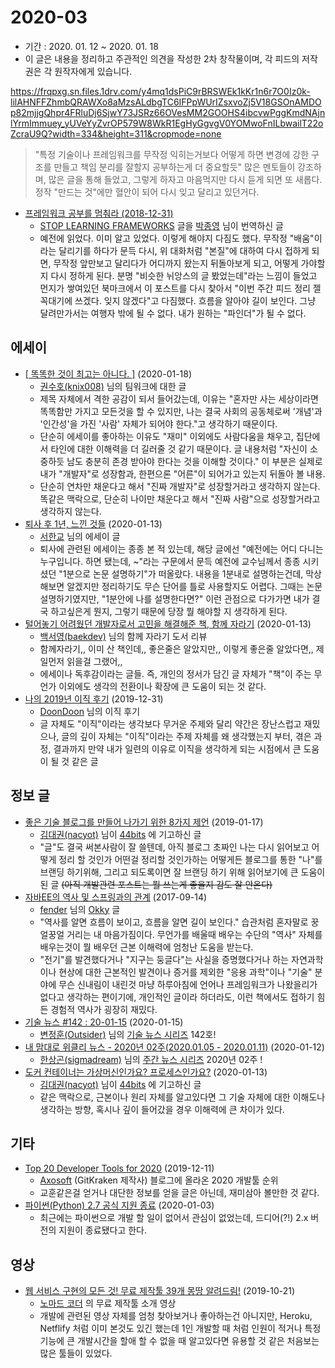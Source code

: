 # 2020-03

- 기간 : 2020. 01. 12 ~ 2020. 01. 18
- 이 글은 내용을 정리하고 주관적인 의견을 작성한 2차 창작물이며, 각 피드의 저작권은 각 원작자에게 있습니다.

https://frqpxg.sn.files.1drv.com/y4mq1dsPiC9rBRSWEk1kKr1n6r7O0Iz0k-lilAHNFFZhmbQRAWXo8aMzsALdbgTC6IFPpWUrIZsxvoZj5V18GSOnAMDOp82mjjgQhpr4FRluDj6SjwY73JSRz66OVesMM2GOOHS4ibcvwPggKmdNAjnlYrmImmuey_yUVeYyZvrOP579W8WkR1EgHyGgvgV0YOMwoFnILbwailT22oZcraU9Q?width=334&height=311&cropmode=none

> "특정 기술이나 프레임워크를 무작정 익히는거보다 어떻게 하면 변경에 강한 구조를 만들고 책임 분리를 잘할지 공부하는게 더 중요할듯" 많은 멘토들이 강조하며, 많은 글을 통해 들었고, 그렇게 하자고 마음먹지만 다시 듣게 되면 또 새롭다. 정작 "만드는 것"에만 혈안이 되어 다시 잊고 달리고 있던거다.
> 
- [프레임워크 공부를 멈춰라 (2018-12-31)](https://medium.com/@jongyoungpark/%ED%94%84%EB%A0%88%EC%9E%84%EC%9B%8C%ED%81%AC-%EA%B3%B5%EB%B6%80%EB%A5%BC-%EB%A9%88%EC%B6%B0%EB%9D%BC-1afa37644474)
    - [STOP LEARNING FRAMEWORKS](https://sizovs.net/2018/12/17/stop-learning-frameworks/?fbclid=IwAR0Z7akFcxic9iAJJVg4y4bByucngPael0kq485m_yL3IbuVcySyuftVJ3c) 글을 [박종영](https://medium.com/@jongyoungpark) 님이 번역하신 글
    - 예전에 읽었다. 이미 알고 있었다. 이렇게 해야지 다짐도 했다. 무작정 "배움"이라는 달리기를 하다가 문득 다시, 위 대화처럼 "본질"에 대하여 다시 접하게 되면,  무작정 앞만보고 달리다가 어디까지 왔는지 뒤돌아보게 되고, 어떻게 가야할지 다시 정하게 된다. 분명 "비슷한 뉘앙스의 글 봤었는데"라는 느낌이 들었고 먼지가 쌓여있던 북마크에서 이 포스트를 다시 찾아서 "이번 주간 피드 정리 젤 꼭대기에 쓰겠다. 잊지 않겠다"고 다짐했다. 흐름을 알아야 길이 보인다. 그냥 달려만가서는 여행자 밖에 될 수 없다. 내가 원하는 "파인더"가 될 수 없다.

## 에세이

- [[ 똑똑한 것이 최고는 아니다. ]](https://blog.naver.com/knix008/221776600327) (2020-01-18)
    - [권수호(knix008)](http://blog.naver.com/PostList.nhn?blogId=knix008) 님의 팀워크에 대한 글
    - 제목 자체에서 격한 공감이 되서 들어갔는데, 이유는 "혼자만 사는 세상이라면 똑똑함만 가지고 모든것을 할 수 있지만, 나는 결국 사회의 공동체로써 '개념'과 '인간성'을 가진 '사람' 자체가 되어야 한다."고 생각하기 때문이다.
    - 단순히 에세이를 좋아하는 이유도 "재미" 이외에도 사람다움을 채우고, 집단에서 타인에 대한 이해력을 더 길러줄 것 같기 때문이다. 글 내용처럼 "자신이 소중하듯 남도 충분히 존경 받아야 한다는 것을 이해할 것이다." 이 부분은 실제로 내가 "개발자"로 성장함과, 한편으론 "어른"이 되어가고 있는지 뒤돌아 볼 내용.
    - 단순히 연차만 채운다고 해서 "진짜 개발자"로 성장할거라고 생각하지 않는다. 똑같은 맥락으로, 단순히 나이만 채운다고 해서 "진짜 사람"으로 성장할거라고 생각하지 않는다.
- [퇴사 후 1년, 느낀 것들](https://brunch.co.kr/@zalhanilll/440) (2020-01-13)
    - [서한교](https://brunch.co.kr/@zalhanilll) 님의 에세이 글
    - 퇴사에 관련된 에세이는 종종 본 적 있는데, 해당 글에선 "예전에는 어디 다니는 누구입니다. 하면 됐는데, ~"라는 구문에서 문득 예전에 교수님께서 종종 시키셨던 "1분으로 논문 설명하기"가 떠올랐다. 내용을 1분내로 설명하는건데, 막상 해보면 알겠지만 정리하기도 무슨 단어를 틀로 사용할지도 어렵다. 그때는 논문 설명하기였지만, "1분안에 나를 설명한다면?" 이런 관점으로 다가가면 내가 결국 하고싶은게 뭔지, 그렇기 때문에 당장 뭘 해야할 지 생각하게 된다.
- [털어놓기 어려웠던 개발자로서 고민을 해결해준 책, 함께 자라기](https://baek.dev/post/16/) (2020-01-13)
    - [백서영(baekdev)](https://github.com/baekdev) 님의 함께 자라기 도서 리뷰
    - 함께자라기,, 이미 산 책인데,, 좋은줄은 알았지만,, 이렇게 좋은줄 알았다면,, 제일먼저 읽을걸 그랬어,,
    - 에세이나 독후감이라는 글들. 즉, 개인의 정서가 담긴 글 자체가 "책"이 주는 무언가 이외에도 생각의 전환이나 확장에 큰 도움이 되는 것 같다.
- [나의 2019년 이직 후기](https://velog.io/@doondoony) (2019-12-31)
    - [DoonDoon](https://velog.io/@doondoony) 님의 이직 후기
    - 글 자체도 "이직"이라는 생각보다 무거운 주제와 달리 약간은 장난스럽고 재밌으나, 글의 깊이 자체는 "이직"이라는 주제 자체를 왜 생각했는지 부터, 겪은 과정, 결과까지 만약 내가 일련의 이유로 이직을 생각하게 되는 시점에서 큰 도움이 될 것 같은 글

## 정보 글

- [좋은 기술 블로그를 만들어 나가기 위한 8가지 제언](https://www.44bits.io/ko/post/8-suggestions-for-tech-programming-blog) (2019-01-17)
    - [김대권(nacyot)](https://github.com/nacyot) 님이 [44bits](https://www.44bits.io/ko) 에 기고하신 글
    - "글"도 결국 써본사람이 잘 쓸텐데, 아직 블로그 초짜인 나는 다시 읽어보고 어떻게 정리 할 것인가 어떤걸 정리할 것인가하는 어떻게든 블로그를 통한 "나"를 브랜딩 하기위해, 그리고 되도록이면 잘 브랜딩 하기 위해 읽어보기에 큰 도움이 된 글 ~~(아직 개발관련 포스트는 뭘 쓰는게 좋을지 감도 잘 안온다)~~
- [자바EE의 역사 및 스프링과의 관계](https://okky.kr/article/415474) (2017-09-14)
    - [fender](https://okky.kr/user/info/5322) 님의 [Okky](https://okky.kr/) 글
    - "역사를 알면 흐름이 보이고, 흐름을 알면 길이 보인다." 습관처럼 혼자말로 꿍얼꿍얼 거리는 내 마음가짐이다. 무언가를 배울때 배우는 수단의 "역사" 자체를 배우는것이 뭘 배우던 근본 이해력에 엄청난 도움을 받는다.
    - "전기"를 발견했다거나 "지구는 둥글다"는 사실을 증명했다거나 하는 자연과학이나 현상에 대한 근본적인 발견이나 증거를 제외한 "응용 과학"이나 "기술" 분야에 무슨 신내림이 내린것 마냥 하루아침에 언어나 프레임워크가 나왔을리가 없다고 생각하는 편이기에, 개인적인 글이라 하더라도, 이런 책에서도 접하기 힘든 경험적 역사가 굉장히 재밌다.
- [기술 뉴스 #142 : 20-01-15](https://blog.outsider.ne.kr/1475?utm_source=feedburner&utm_medium=feed&utm_campaign=Feed%3A+rss_outsider_dev+%28Outsider%27s+Dev+Story%29) (2020-01-15)
    - [변정훈(Outsider)](https://github.com/outsideris) 님의 [기술 뉴스 시리즈](https://blog.outsider.ne.kr/category/Newsletter) 142호!
- [내 맘대로 위클리 뉴스 - 2020년 02주(2020.01.05 - 2020.01.11)](https://www.sangkon.com/sigamdream_weekly_2020_02/) (2020-01-12)
    - [한상곤(sigmadream)](http://www.sangkon.com/) 님의 [주간 뉴스 시리즈](https://www.sangkon.com/tag/weekly/) 2020년 02주 !
- [도커 컨테이너는 가상머신인가요? 프로세스인가요?](https://www.44bits.io/ko/post/is-docker-container-a-virtual-machine-or-a-process#%EB%A7%88%EC%B9%98%EB%A9%B0) (2020-01-13)
    - [김대권(nacyot)](https://github.com/nacyot) 님이 [44bits](https://www.44bits.io/ko) 에 기고하신 글
    - 같은 맥락으로, 근본이나 원리 자체를 알고있다면 그 기술 자체에 대한 이해도나 생각하는 방향, 혹시나 깊이 들어갔을 경우 이해력에 큰 차이가 있다.

## 기타

- [Top 20 Developer Tools for 2020](https://blog.axosoft.com/top-developer-tools-2020/) (2019-12-11)
    - [Axosoft](https://www.axosoft.com/why-axosoft/about-us) (GitKraken 제작사) 블로그에 올라온 2020 개발툴 순위
    - 교훈같은걸 얻거나 대단한 정보를 얻을 글은 아닌데, 재미삼아 볼만한 것 같다.
- [파이썬(Python) 2.7 공식 지원 종료](https://www.44bits.io/ko/post/news--python-2-7-retired) (2020-01-03)
    - 최근에는 파이썬으로 개발 할 일이 없어서 관심이 없었는데, 드디어(?!) 2.x 버전의 지원이 종료됐다고 한다.

## 영상

- [웹 서비스 구현의 모든 것! 무료 제작툴 39개 몽땅 알려드림!](https://youtu.be/u3Ph_M2bySg) (2019-10-21)
    - [노마드 코더](https://www.youtube.com/channel/UCUpJs89fSBXNolQGOYKn0YQ) 의 무료 제작툴 소개 영상
    - 개발에 관련된 영상 자체를 엄청 찾아보거나 좋아하는건 아니지만, Heroku, Netflify 처럼 이미 본것도 있긴 했는데 1인 개발할 때 처럼 인원이 적거나 특정 기능에 큰 개발시간을 할애 할 수 없을 때 알고있다면 유용할 것 같은 처음보는 많은 툴들이 있었다.
